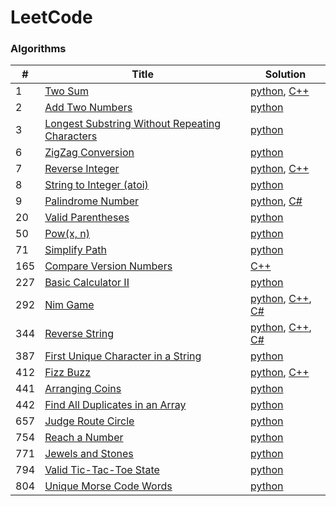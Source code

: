 LeetCode
========

### Algorithms

| # | Title | Solution |
|---| ----- | -------- |
|1|[Two Sum](https://leetcode.com/problems/two-sum/) | [python](./algorithms/Python/TwoSum.py), [C++](./algorithms/C++/TwoSum.cpp)|
|2|[Add Two Numbers](https://leetcode.com/problems/add-two-numbers/) | [python](./algorithms/Python/AddTwoNumbers.py)|
|3|[Longest Substring Without Repeating Characters](https://leetcode.com/problems/longest-substring-without-repeating-characters/description/) | [python](./algorithms/Python/LongestSubstringWithoutRepeatingCharacters.py)|
|6|[ZigZag Conversion](https://leetcode.com/problems/zigZag-conversion/) | [python](./algorithms/Python/ZigZagConversion.py)|
|7|[Reverse Integer](https://leetcode.com/problems/reverse-integer/) | [python](./algorithms/Python/ReverseInteger.py), [C++](./algorithms/C++/ReverseInteger.cpp)|
|8|[String to Integer (atoi)](https://leetcode.com/problems/string-to-integer-atoi/) | [python](./algorithms/Python/StringtoInteger(atoi).py)|
|9|[Palindrome Number](https://leetcode.com/problems/palindrome-number/) | [python](./algorithms/Python/PalindromeNumber.py), [C#](./algorithms/C%23/PalindromeNumber.cs)|
|20|[Valid Parentheses](https://leetcode.com/problems/palindrome-number/) | [python](./algorithms/Python/ValidParentheses.py)|
|50|[Pow(x, n)](https://leetcode.com/problems/powx-n/) | [python](./algorithms/Python/powx-n.py)|
|71|[Simplify Path](https://leetcode.com/problems/simplify-path/) | [python](./algorithms/Python/SimplifyPath.py)|
|165|[Compare Version Numbers](https://leetcode.com/problems/compare-version-numbers/) | [C++](./algorithms/C++/CompareVersionNumbers.cpp)|
|227|[Basic Calculator II](https://leetcode.com/problems/basic-calculator-ii/description/) | [python](./algorithms/Python/BasicCalculatorII.py)|
|292|[Nim Game](https://leetcode.com/problems/nim-game/) | [python](./algorithms/Python/NimGame.py), [C++](./algorithms/C++/NimGame.cpp), [C#](./algorithms/C%23/NimGame.cs)|
|344|[Reverse String](https://leetcode.com/problems/reverse-string/) | [python](./algorithms/Python/ReverseString.py), [C++](./algorithms/C++/ReverseString.cpp), [C#](./algorithms/C%23/ReverseString.cs)|
|387|[First Unique Character in a String](https://leetcode.com/problems/first-unique-character-in-a-string/) | [python](./algorithms/Python/FirstUniqueCharacterinaString.py)|
|412|[Fizz Buzz](https://leetcode.com/problems/fizz-buzz/) | [python](./algorithms/Python/FizzBuzz.py), [C++](./algorithms/C++/FizzBuzz.cpp)|
|441|[Arranging Coins](https://leetcode.com/problems/arranging-coins/) | [python](./algorithms/Python/ArrangingCoins.py)|
|442|[Find All Duplicates in an Array](https://leetcode.com/problems/find-all-duplicates-in-an-array/) | [python](./algorithms/Python/FindAllDuplicatesinanArray.py)|
|657|[Judge Route Circle](https://leetcode.com/problems/judge-route-circle/) | [python](./algorithms/Python/JudgeRouteCircle.py)|
|754|[Reach a Number](https://leetcode.com/problems/reach-a-number/) | [python](./algorithms/Python/ReachaNumber.py)|
|771|[Jewels and Stones](https://leetcode.com/problems/jewels-and-stones/) | [python](./algorithms/Python/JewelsandStones.py)|
|794|[Valid Tic-Tac-Toe State](https://leetcode.com/problems/valid-tic-tac-toe-state/) | [python](./algorithms/Python/ValidTic-Tac-ToeState.py)|
|804|[Unique Morse Code Words](https://leetcode.com/problems/unique-morse-code-words/) | [python](./algorithms/Python/UniqueMorseCodeWords.py)|


